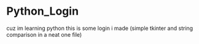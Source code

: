 # Python_Login
cuz im learning python this is some login i made (simple tkinter and string comparison in a neat one file)
